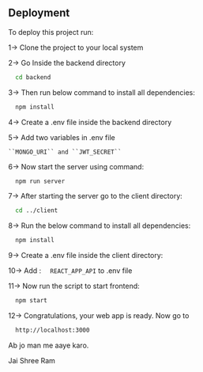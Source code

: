 
## Deployment

To deploy this project run:

1-> Clone the project to your local system

2-> Go Inside the backend directory

```bash
  cd backend
```
3-> Then run below command to install all dependencies:
```bash
  npm install
```
4-> Create a .env file inside the backend directory

5-> Add two variables in .env file

    ``MONGO_URI`` and ``JWT_SECRET``

6-> Now start the server using command:
```bash
  npm run server
```
7-> After starting the server go to the client directory:

```bash
  cd ../client
```

8-> Run the below command to install all dependencies:

```bash
  npm install
```

9-> Create a .env file inside the client directory:

10-> Add : ```  REACT_APP_API``` to .env file

11-> Now run the script to start frontend:

```bash
  npm start
```

12-> Congratulations, your web app is ready. Now go to 

```bash
  http://localhost:3000
```

Ab jo man me aaye karo.

Jai Shree Ram

